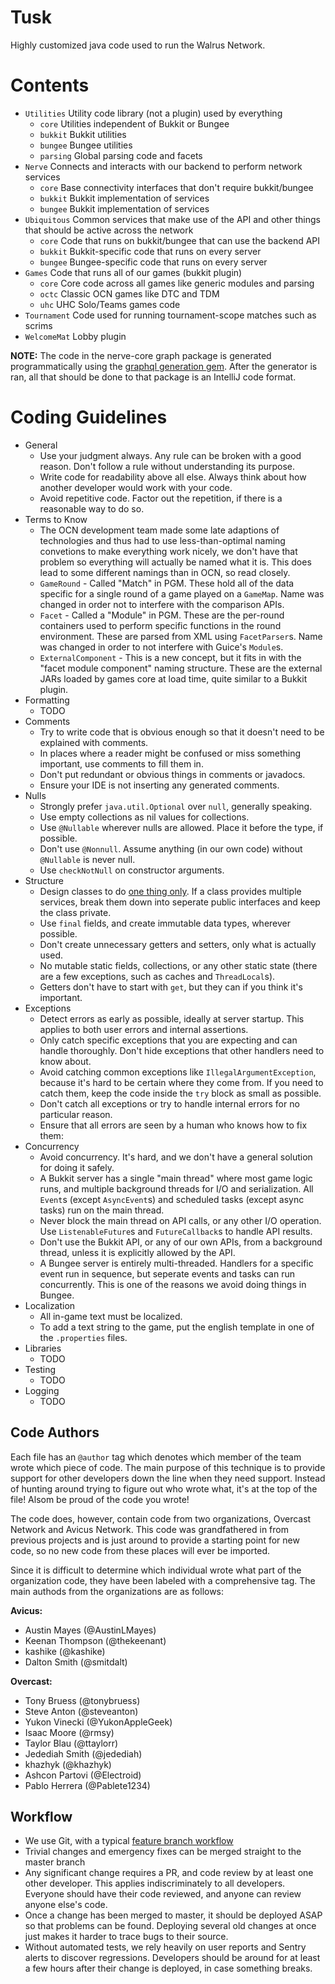 Tusk
==============

Highly customized java code used to run the Walrus Network.

# Contents

* `Utilities` Utility code library (not a plugin) used by everything
  * `core` Utilities independent of Bukkit or Bungee
  * `bukkit` Bukkit utilities
  * `bungee` Bungee utilities
  * `parsing` Global parsing code and facets
* `Nerve` Connects and interacts with our backend to perform network services
  * `core` Base connectivity interfaces that don't require bukkit/bungee
  * `bukkit` Bukkit implementation of services
  * `bungee` Bukkit implementation of services
* `Ubiquitous` Common services that make use of the API and other things that should be active across the network
  * `core` Code that runs on bukkit/bungee that can use the backend API
  * `bukkit` Bukkit-specific code that runs on every server
  * `bungee` Bungee-specific code that runs on every server
* `Games` Code that runs all of our games (bukkit plugin)
  * `core` Core code across all games like generic modules and parsing
  * `octc` Classic OCN games like DTC and TDM
  * `uhc` UHC Solo/Teams games code
* `Tournament` Code used for running tournament-scope matches such as scrims
* `WelcomeMat` Lobby plugin

**NOTE:** The code in the nerve-core graph package is generated programmatically using the [graphql generation gem](https://github.com/Avicus/graphql_java_gen). After the generator is ran, all that should be done to that package is an IntelliJ code format.

# Coding Guidelines

* General
  * Use your judgment always. Any rule can be broken with a good reason. Don't follow a rule without understanding its purpose.
  * Write code for readability above all else. Always think about how another developer would work with your code.
  * Avoid repetitive code. Factor out the repetition, if there is a reasonable way to do so.
* Terms to Know
  * The OCN development team made some late adaptions of technologies and thus had to use less-than-optimal naming convetions to make everything work nicely, we don't have that problem so everything will actually be named what it is. This does lead to some different namings than in OCN, so read closely.
  * `GameRound` - Called "Match" in PGM. These hold all of the data specific for a single round of a game played on a `GameMap`. Name was changed in order not to interfere with the comparison APIs.
  * `Facet` - Called a "Module" in PGM. These are the per-round containers used to perform specific functions in the round environment. These are parsed from XML using `FacetParser`s. Name was changed in order to not interfere with Guice's `Module`s.
  * `ExternalComponent` - This is a new concept, but it fits in with the "facet module component" naming structure. These are the external JARs loaded by games core at load time, quite similar to a Bukkit plugin.
* Formatting
  * TODO
* Comments
  * Try to write code that is obvious enough so that it doesn't need to be explained with comments.
  * In places where a reader might be confused or miss something important, use comments to fill them in.
  * Don't put redundant or obvious things in comments or javadocs.
  * Ensure your IDE is not inserting any generated comments.
* Nulls
  * Strongly prefer `java.util.Optional` over `null`, generally speaking.
  * Use empty collections as nil values for collections.
  * Use `@Nullable` wherever nulls are allowed. Place it before the type, if possible.
  * Don't use `@Nonnull`. Assume anything (in our own code) without `@Nullable` is never null.
  * Use `checkNotNull` on constructor arguments.
* Structure
  * Design classes to do [one thing only](https://en.wikipedia.org/wiki/Single_responsibility_principle).
    If a class provides multiple services, break them down into seperate public interfaces and keep the class private.
  * Use `final` fields, and create immutable data types, wherever possible.
  * Don't create unnecessary getters and setters, only what is actually used.
  * No mutable static fields, collections, or any other static state (there are a few exceptions, such as caches and `ThreadLocal`s).
  * Getters don't have to start with `get`, but they can if you think it's important.
* Exceptions
  * Detect errors as early as possible, ideally at server startup. This applies to both user errors and internal assertions.
  * Only catch specific exceptions that you are expecting and can handle thoroughly. Don't hide exceptions that other handlers need to know about.
  * Avoid catching common exceptions like `IllegalArgumentException`, because it's hard to be certain where they come from.
    If you need to catch them, keep the code inside the `try` block as small as possible.
  * Don't catch all exceptions or try to handle internal errors for no particular reason.
  * Ensure that all errors are seen by a human who knows how to fix them:
* Concurrency
  * Avoid concurrency. It's hard, and we don't have a general solution for doing it safely.
  * A Bukkit server has a single "main thread" where most game logic runs, and multiple background threads for I/O and serialization.
    All `Event`s (except `AsyncEvent`s) and scheduled tasks (except async tasks) run on the main thread.
  * Never block the main thread on API calls, or any other I/O operation. Use `ListenableFuture`s and `FutureCallback`s to handle API results.
  * Don't use the Bukkit API, or any of our own APIs, from a background thread, unless it is explicitly allowed by the API.
  * A Bungee server is entirely multi-threaded. Handlers for a specific event run in sequence, but seperate events and tasks can run concurrently.
    This is one of the reasons we avoid doing things in Bungee.
* Localization
  * All in-game text must be localized.
  * To add a text string to the game, put the english template in one of the `.properties` files.
* Libraries
  * TODO
* Testing
  * TODO
* Logging
  * TODO

## Code Authors
Each file has an `@author` tag which denotes which member of the team wrote which piece of code. The main purpose of this technique is to provide support for other developers down the line when they need support. Instead of hunting around trying to figure out who wrote what, it's at the top of the file! Alsom be proud of the code you wrote!

The code does, however, contain code from two organizations, Overcast Network and Avicus Network. This code was grandfathered in from previous projects and is just around to provide a starting point for new code, so no new code from these places will ever be imported. 

Since it is difficult to determine which individual wrote what part of the organization code, they have been labeled with a comprehensive tag. The main authods from the organizations are as follows:

**Avicus:**
* Austin Mayes (@AustinLMayes)
* Keenan Thompson (@thekeenant)
* kashike (@kashike)
* Dalton Smith (@smitdalt)

**Overcast:**
* Tony Bruess (@tonybruess)
* Steve Anton (@steveanton)
* Yukon Vinecki (@YukonAppleGeek)
* Isaac Moore (@rmsy)
* Taylor Blau (@ttaylorr)
* Jedediah Smith (@jedediah)
* khazhyk (@khazhyk)
* Ashcon Partovi (@Electroid)
* Pablo Herrera (@Pablete1234)

## Workflow

* We use Git, with a typical [feature branch workflow](https://www.atlassian.com/git/tutorials/comparing-workflows/feature-branch-workflow)
* Trivial changes and emergency fixes can be merged straight to the master branch
* Any significant change requires a PR, and code review by at least one other developer.
  This applies indiscriminately to all developers. Everyone should have their code reviewed, and anyone can review anyone else's code.
* Once a change has been merged to master, it should be deployed ASAP so that problems can be found.
  Deploying several old changes at once just makes it harder to trace bugs to their source.
* Without automated tests, we rely heavily on user reports and Sentry alerts to discover regressions.
  Developers should be around for at least a few hours after their change is deployed, in case something breaks.
